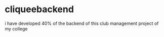 # cliqueebackend
i have developed 40% of the backend of this club management project of my college 

